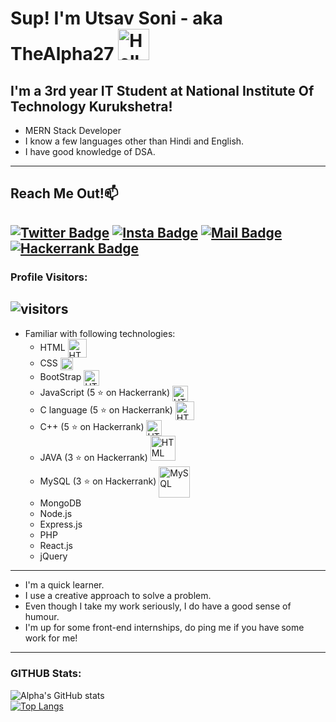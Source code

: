 # Sup! I'm Utsav Soni - aka TheAlpha27 <img src="https://media.tenor.com/images/3f12089a85c980dc2a5edb99a411b8a8/tenor.gif" width="50px" alt="Hello">
## I'm a 3rd year IT Student at National Institute Of Technology Kurukshetra!
- MERN Stack Developer
- I know a few languages other than Hindi and English.
- I have good knowledge of DSA.
---
## Reach Me Out!📫 <br>
[![Twitter Badge](https://img.shields.io/twitter/url?label=%40Utsav_soni27&style=social&url=https%3A%2F%2Ftwitter.com%2FUtsav_soni27)](https://twitter.com/Utsav_soni27)
[![Insta Badge](https://img.shields.io/badge/-@guycalledutsav-e84393?style=flat&labelColor=e84393&logo=instagram&logoColor=white)](https://www.instagram.com/guycalledutsav/)
[![Mail Badge](https://img.shields.io/badge/-utsav.soni.27@gmail.com-c0392b?style=flat&labelColor=c0392b&logo=gmail&logoColor=white)](mailto:utsav.soni.27@gmail.com)
[![Hackerrank Badge](https://img.shields.io/badge/-TheAlpha27-18d982?style=flat&labelColor=0c0c14&logo=hackerrank&logoColor=white)](https://www.hackerrank.com/TheAlpha27)
---
### Profile Visitors:
![visitors](https://visitor-badge.glitch.me/badge?page_id=TheAlpha27.TheAlpha27)
---
- Familiar with following technologies:
    - HTML <img align="center" src="https://upload.wikimedia.org/wikipedia/commons/thumb/6/61/HTML5_logo_and_wordmark.svg/1200px-HTML5_logo_and_wordmark.svg.png" width="30px" alt="HTML">
    - CSS <img align="center" src="https://upload.wikimedia.org/wikipedia/commons/thumb/d/d5/CSS3_logo_and_wordmark.svg/1200px-CSS3_logo_and_wordmark.svg.png" width="20px" alt="HTML">
    - BootStrap <img align="center" src="https://brandslogos.com/wp-content/uploads/images/large/bootstrap-logo.png" width="25px" alt="HTML">
    - JavaScript (5 ⭐ on Hackerrank) <img align="center" src="https://upload.wikimedia.org/wikipedia/commons/6/6a/JavaScript-logo.png" width="25px" alt="HTML">
    - C language (5 ⭐ on Hackerrank) <img align="center" src="https://img.icons8.com/color/452/c-programming.png" width="30px" alt="HTML">
    - C++ (5 ⭐ on Hackerrank) <img align="center" src="https://upload.wikimedia.org/wikipedia/commons/thumb/1/18/ISO_C%2B%2B_Logo.svg/1200px-ISO_C%2B%2B_Logo.svg.png" width="25px" alt="HTML">
    - JAVA (3 ⭐ on Hackerrank)  <img src="https://1000logos.net/wp-content/uploads/2020/09/Java-Logo.png" width="40px" alt="HTML">
    - MySQL (3 ⭐ on Hackerrank)  <img src="https://download.logo.wine/logo/MySQL/MySQL-Logo.wine.png" width="50px" alt="MySQL" align = "center">
    - MongoDB
    - Node.js
    - Express.js
    - PHP
    - React.js
    - jQuery
---
- I'm a quick learner. 
- I use a creative approach to solve a problem. 
- Even though I take my work seriously, I do have a good sense of humour.
- I'm up for some front-end internships, do ping me if you have some work for me!
---
### GITHUB Stats:
![Alpha's GitHub stats](https://github-readme-stats.vercel.app/api?username=TheAlpha27&show_icons=true&theme=tokyonight)<br>
[![Top Langs](https://github-readme-stats.vercel.app/api/top-langs/?username=TheAlpha27&layout=compact)](https://github.com/anuraghazra/github-readme-stats)
